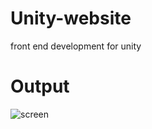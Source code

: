 # Unity-website

front end development for unity

# Output

![screen](https://user-images.githubusercontent.com/87287905/211341502-b8f7597e-50db-454c-9582-e6d2b12ad816.png)
